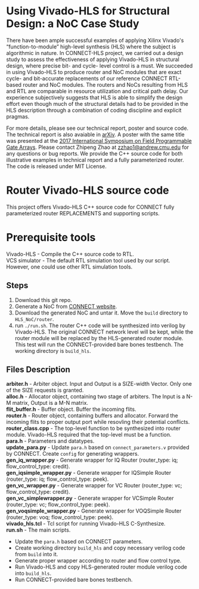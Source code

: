 # Using Vivado-HLS for Structural Design: a NoC Case Study
There have been ample successful examples of applying Xilinx Vivado's “function-to-module” high-level synthesis (HLS) where the subject is algorithmic in nature. In CONNECT-HLS project, we carried out a design study to assess the effectiveness of applying Vivado-HLS in structural design, where precise bit- and cycle- level control is a must. We succeeded in using Vivado-HLS to produce router and NoC modules that are exact cycle- and bit-accurate replacements of our reference CONNECT RTL-based router and NoC modules. The routers and NoCs resulting from HLS and RTL are comparable in resource utilization and critical path delay. Our experience subjectively suggests that HLS is able to simplify the design effort even though much of the structural details had to be provided in the HLS description through a combination of coding discipline and explicit pragmas.

For more details, please see our technical report, poster and source code. The technical report is also avaiable in [arXiv](https://arxiv.org/abs/1710.10290). A poster with the same title was presented at the [2017 International Symposium on Field Programmable Gate Arrays](https://dl.acm.org/doi/10.1145/3020078.3021772). Please contact Zhipeng Zhao at zzhao1@andrew.cmu.edu for any questions or bug reports. We provide the C++ source code for both illustrative examples in technical report and a fully parameterized router. The code is released under MIT License.

# Router Vivado-HLS source code
This project offers Vivado-HLS C++ source code for CONNECT fully parameterized router REPLACEMENTS and supporting scripts.

# Prerequisite tools
Vivado-HLS - Compile the C++ source code to RTL. <br />
VCS simulator - The default RTL simulation tool used by our script. However, one could use other RTL simulation tools. 

## Steps
1. Download this git repo.
2. Generate a NoC from [CONNECT website](http://users.ece.cmu.edu/~mpapamic/connect/).
3. Download the generated NoC and untar it. Move the `build` directory to `HLS_NoC/router`.
4. run `./run.sh`. The router C++ code will be synthesized into verilog by Vivado-HLS. The original CONNECT network level will be kept, while the router module will be replaced by the HLS-generated router module. This test will run the CONNECT-provided bare bones testbench. The working directory is `build_hls`.

## Files Description
**arbiter.h** - Arbiter object. Input and Output is a SIZE-width Vector. Only one of the SIZE requests is granted. <br />
**alloc.h** - Allocator object, containing two stage of arbiters. The Input is a N-M matrix, Output is a M-N matrix. <br />
**flit_buffer.h** - Buffer object. Buffer the incoming flits. <br />
**router.h** - Router object, containing buffers and allocator. Forward the incoming flits to proper output port while resovling their potential conflicts. <br />
**router_class.cpp** - The top-level function to be synthesized into router module. Vivado-HLS required that the top-level must be a function. <br />
**para.h** - Parameters and datatypes. <br />
**update_para.py** - Update `para.h` based on `connect_parameters.v` provided by CONNECT. Create `config` for generating wrappers. <br />
**gen_iq_wrapper.py** - Generate wrapper for IQ Router (router_type: iq; flow_control_type: credit). <br />
**gen_iqsimple_wrapper.py** - Generate wrapper for IQSimple Router (router_type: iq; flow_control_type: peek). <br />
**gen_vc_wrapper.py** - Generate wrapper for VC Router (router_type: vc; flow_control_type: credit). <br />
**gen_vc_simplewrapper.py** - Generate wrapper for VCSimple Router (router_type: vc; flow_control_type: peek). <br />
**gen_voqsimple_wrapper.py** - Generate wrapper for VOQSimple Router (router_type: voq; flow_control_type: peek). <br />
**vivado_hls.tcl** - Tcl script for running Vivado-HLS C-Synthesize. <br />
**run.sh** - The main scripts. 
- Update the `para.h` based on CONNECT parameters. 
- Create working directory `build_hls` and copy necessary verilog code from `build` into it. 
- Generate proper wrapper according to router and flow control type. 
- Run Vivado-HLS and copy HLS-generated router module verilog code into `build_hls`. 
- Run CONNECT-provided bare bones testbench.
